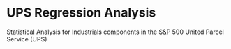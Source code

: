 # UPS Regression Analysis
Statistical Analysis for Industrials components in the S&P 500
United Parcel Service (UPS)
